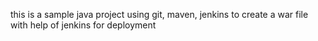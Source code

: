 this is a sample java project using git, maven, jenkins to create a war file with help of jenkins for deployment
